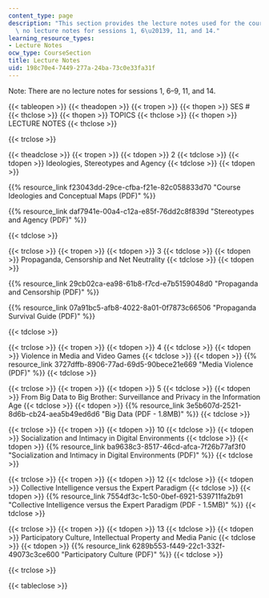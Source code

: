 ```yaml
---
content_type: page
description: "This section provides the lecture notes used for the course. There are\
  \ no lecture notes for sessions 1, 6\u20139, 11, and 14."
learning_resource_types:
- Lecture Notes
ocw_type: CourseSection
title: Lecture Notes
uid: 198c70e4-7449-277a-24ba-73c0e33fa31f
---
```


Note: There are no lecture notes for sessions 1, 6–9, 11, and 14.

{{< tableopen >}}
{{< theadopen >}}
{{< tropen >}}
{{< thopen >}}
SES #
{{< thclose >}}
{{< thopen >}}
TOPICS
{{< thclose >}}
{{< thopen >}}
LECTURE NOTES
{{< thclose >}}

{{< trclose >}}

{{< theadclose >}}
{{< tropen >}}
{{< tdopen >}}
2
{{< tdclose >}}
{{< tdopen >}}
Ideologies, Stereotypes and Agency
{{< tdclose >}}
{{< tdopen >}}


{{% resource_link f23043dd-29ce-cfba-f21e-82c058833d70 "Course Ideologies and Conceptual Maps (PDF)" %}}

{{% resource_link daf7941e-00a4-c12a-e85f-76dd2c8f839d "Stereotypes and Agency (PDF)" %}}


{{< tdclose >}}

{{< trclose >}}
{{< tropen >}}
{{< tdopen >}}
3
{{< tdclose >}}
{{< tdopen >}}
Propaganda, Censorship and Net Neutrality
{{< tdclose >}}
{{< tdopen >}}


{{% resource_link 29cb02ca-ea98-61b8-f7cd-e7b5159048d0 "Propaganda and Censorship (PDF)" %}}

{{% resource_link 07a91bc5-afb8-4022-8a01-0f7873c66506 "Propaganda Survival Guide (PDF)" %}}


{{< tdclose >}}

{{< trclose >}}
{{< tropen >}}
{{< tdopen >}}
4
{{< tdclose >}}
{{< tdopen >}}
Violence in Media and Video Games
{{< tdclose >}}
{{< tdopen >}}
{{% resource_link 3727dffb-8906-77ad-69d5-90bece21e669 "Media Violence (PDF)" %}}
{{< tdclose >}}

{{< trclose >}}
{{< tropen >}}
{{< tdopen >}}
5
{{< tdclose >}}
{{< tdopen >}}
From Big Data to Big Brother: Surveillance and Privacy in the Information Age
{{< tdclose >}}
{{< tdopen >}}
{{% resource_link 3e5b607d-2521-8d6b-cb24-aea5b49ed6d6 "Big Data (PDF - 1.8MB)" %}}
{{< tdclose >}}

{{< trclose >}}
{{< tropen >}}
{{< tdopen >}}
10
{{< tdclose >}}
{{< tdopen >}}
Socialization and Intimacy in Digital Environments
{{< tdclose >}}
{{< tdopen >}}
{{% resource_link ba9638c3-8517-46cd-afca-7f26b77af3f0 "Socialization and Intimacy in Digital Environments (PDF)" %}}
{{< tdclose >}}

{{< trclose >}}
{{< tropen >}}
{{< tdopen >}}
12
{{< tdclose >}}
{{< tdopen >}}
Collective Intelligence versus the Expert Paradigm
{{< tdclose >}}
{{< tdopen >}}
{{% resource_link 7554df3c-1c50-0bef-6921-539711fa2b91 "Collective Intelligence versus the Expert Paradigm (PDF - 1.5MB)" %}}
{{< tdclose >}}

{{< trclose >}}
{{< tropen >}}
{{< tdopen >}}
13
{{< tdclose >}}
{{< tdopen >}}
Participatory Culture, Intellectual Property and Media Panic
{{< tdclose >}}
{{< tdopen >}}
{{% resource_link 6289b553-f449-22c1-332f-49073c3ce600 "Participatory Culture (PDF)" %}}
{{< tdclose >}}

{{< trclose >}}

{{< tableclose >}}